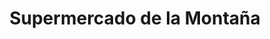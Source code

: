---
title: "Supermercado de la Montaña"
url: /villa-pehuenia/supermercado-de-la-montana/
shop: Supermarkt
---